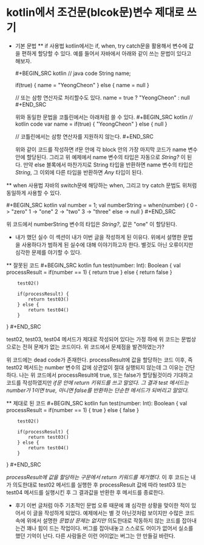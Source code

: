 # kotlin에서 조건문(blcok문)변수 제대로 쓰기


* 기본 문법
** if 사용법
  kotlin에서는 if, when, try catch문을 활용해서 변수에 값을 편하게 할당할 수 있다. 예를 들어서 자바에서 아래와 같이 쓰는 문법이 있다고 해보자.

  #+BEGIN_SRC kotlin
  // java code
  String name;

  if(true) {
    name = "YeongCheon"
  } else {
    name = null
  }

  // 또는 삼항 연산자로 처리할수도 있다.
  name = true ? "YeongCheon" : null
  #+END_SRC

   위와 동일한 문법을 코틀린에서는 아래처럼 쓸 수 있다.
   #+BEGIN_SRC kotlin
   // kotlin code
   var name = if(true) {
     "YeongCheon"
   } else {
     null
   }

   // 코틀린에서는 삼항 연산자를 지원하지 않는다.
  #+END_SRC

  위와 같이 코드를 작성하면 if문 안에 각 block 안의 가장 마지막 코드가 name 변수 안에 할당된다. 그리고 위 예제에서 name 변수의 타입은 자동으로 *String?* 이 된다. 만약 else 블록에서 마찬가지로 String 타입을 반환하면 name 변수의 타입은 *String*, 그 이외에 다른 타입을 반환하면 *Any* 타입이 된다.

** when 사용법
   자바의 switch문에 해당하는 when, 그리고 try catch 문법도 위처럼 동일하게 사용할 수 있다.

   #+BEGIN_SRC kotlin
   val number = 1;
   val numberString = when(number) {
     0 -> "zero"
     1 -> "one"
     2 -> "two"
     3 -> "three"
  	  else -> null
   }
   #+END_SRC

  위 코드에서 numberString 변수의 타입은 *String?*, 값은 "one" 이 할당된다.

* 내가 했던 실수
  이 섹션이 내가 이번 글을 작성하게 된 이유다. 위에서 설명한 문법을 사용하다가 범하게 된 실수에 대해 이야기하고자 한다. 별것도 아닌 오류이지만 심각한 문제를 야기할 수 있다.

** 잘못된 코드
   #+BEGIN_SRC kotlin
   fun test(number: Int): Boolean {
        val processResult = if(number == 1) {
  	       return true
        } else {
  		    return false
  	   	}

        test02()

        if(processResult) {
            return test03()
        } else {
            return test04()
        }
   }
   #+END_SRC

   test02, test03, test04 메서드가 제대로 작성되어 있다는 가정 하에 위 코드는 문법상으로는 전혀 문제가 없는 코드이다. 위 코드에서 문제점을 발견하였는가?

   위 코드에는 dead code가 존재한다. processResult에 값을 할당하는 코드 이후, 즉 test02 메서드는 number 변수의 값에 상관없이 절대 실행되지 않는데 그 이유는 간단하다. 나는 위 코드에서 processResult에 true, 또는 false가 할당될것이라 기대하고 코드를 작성하였지만 *if문 안에 return 키워드를 쓰고 말았다. 그 결과 test 메서드는 number가 1이면 true, 아니면 false를 반환하는 단순한 메서드가 되버리고 말았다.* 

** 제대로 된 코드
   #+BEGIN_SRC kotlin
   fun test(number: Int): Boolean {
        val processResult = if(number == 1) {
  	         true
        } else {
  		     false
  	   	}

        test02()

        if(processResult) {
            return test03()
        } else {
            return test04()
        }
   }
   #+END_SRC

   *processResult에 값을 할당하는 구문에서 return 키워드를 제거했다.* 이 후 코드는 내가 의도한대로 test02 메서드를 실행한 후 processResult 값에 따라 test03 또는 test04 메서드를 실행시킨 후 그 결과값을 반환한 후 메서드를 종료한다.

* 후기
  이번 글처럼 아주 기초적인 문법 오류 때문에 꽤 심각한 상황을 맞이한 적이 있어서 이 글을 작성하게 되었다. 예제에서는 별 것 아닌것처럼 보이지만 수많은 코드 속에 위에서 설명한 *문법상 문제는 없지만* 의도한대로 작동하지 않는 코드를 잡아내는건 꽤나 힘이 드는 작업이다. 버그를 잡아내놓고 스스로도 어이가 없어서 실소를 했던 기억이 난다. 다른 사람들은 이런 어이없는 버그는 안 만들길 바란다.

